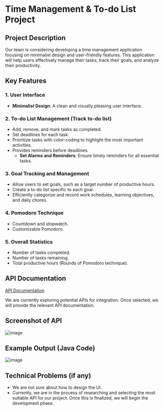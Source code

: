 # Time Management & To-do List Project

## Project Description
Our team is considering developing a time management application focusing on minimalist design and user-friendly features. This application will help users effectively manage their tasks, track their goals, and analyze their productivity.

## Key Features

### 1. User Interface 
* **Minimalist Design**: A clean and visually pleasing user interface.

### 2. To-do List Management (Track to-do list)
* Add, remove, and mark tasks as completed.
* Set deadlines for each task.
* Prioritize tasks with color-coding to highlight the most important activities.
* Provides reminders before deadlines.
    * **Set Alarms and Reminders**: Ensure timely reminders for all essential tasks.

### 3. Goal Tracking and Management
* Allow users to set goals, such as a target number of productive hours.
* Create a to-do list specific to each goal.
* Efficiently categorize and record work schedules, learning objectives, and daily chores.

### 4. Pomodoro Technique
* Countdown and stopwatch.
* Customizable Pomodoro.

### 5. Overall Statistics
* Number of tasks completed.
* Number of tasks remaining.
* Total productive hours (Rounds of Pomodoro technique).

## API Documentation
[API Documentation](http://api.nstack.in/)

We are currently exploring potential APIs for integration. Once selected, we will provide the relevant API documentation.

## Screenshot of API
![image](https://github.com/ximing21/207-Group/assets/66059161/63f91c8f-d78b-47ec-b403-13771541f85e)


## Example Output (Java Code)
![image](https://github.com/ximing21/207-Group/assets/66059161/c2f7dd8b-3f7d-4eb4-8929-dd0edf754fb6)


## Technical Problems (if any)
* We are not sure about how to design the UI.
* Currently, we are in the process of researching and selecting the most suitable API for our project. Once this is finalized, we will begin the development phase.
